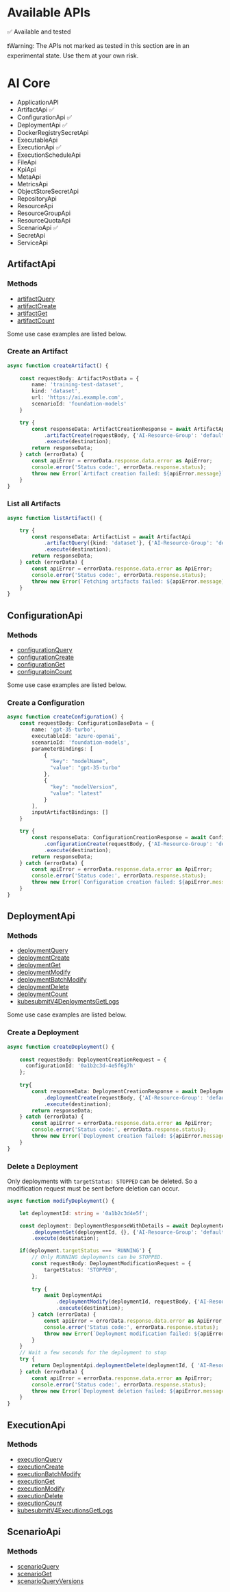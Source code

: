 # Available APIs

✅ Available and tested

❗Warning: The APIs not marked as tested in this section are in an experimental state. Use them at your own risk.

# AI Core

- ApplicationAPI
- ArtifactApi ✅
- ConfigurationApi ✅
- DeploymentApi ✅
- DockerRegistrySecretApi
- ExecutableApi
- ExecutionApi ✅
- ExecutionScheduleApi
- FileApi
- KpiApi
- MetaApi
- MetricsApi
- ObjectStoreSecretApi
- RepositoryApi
- ResourceApi
- ResourceGroupApi
- ResourceQuotaApi
- ScenarioApi ✅
- SecretApi
- ServiceApi

## ArtifactApi

### Methods
- [artifactQuery](../packages/ai-core/src/artifact-api.ts#L29)
- [artifactCreate](../packages/ai-core/src/artifact-api.ts#L54)
- [artifactGet](../packages/ai-core/src/artifact-api.ts#L73)
- [artifactCount](../packages/ai-core/src/artifact-api.ts#L92)

Some use case examples are listed below.

### Create an Artifact
```TypeScript
async function createArtifact() {
    
    const requestBody: ArtifactPostData = {
        name: 'training-test-dataset',
        kind: 'dataset',
        url: 'https://ai.example.com',
        scenarioId: 'foundation-models'
    }

    try {
        const responseData: ArtifactCreationResponse = await ArtifactApi
            .artifactCreate(requestBody, {'AI-Resource-Group': 'default'})
            .execute(destination);
        return responseData;
    } catch (errorData) {
        const apiError = errorData.response.data.error as ApiError;
        console.error('Status code:', errorData.response.status);
        throw new Error(`Artifact creation failed: ${apiError.message}`);     
    }
}
```

### List all Artifacts
```TypeScript
async function listArtifact() {

    try {
        const responseData: ArtifactList = await ArtifactApi
            .artifactQuery({kind: 'dataset'}, {'AI-Resource-Group': 'default'})
            .execute(destination);
        return responseData;
    } catch (errorData) {
        const apiError = errorData.response.data.error as ApiError;
        console.error('Status code:', errorData.response.status);
        throw new Error(`Fetching artifacts failed: ${apiError.message}`);     
    }
}
```

## ConfigurationApi

### Methods
- [configurationQuery](../packages/ai-core/src/configuration-api.ts#L26)
- [configurationCreate](../packages/ai-core/src/configuration-api.ts#L50)
- [configurationGet](../packages/ai-core/src/configuration-api.ts#L69)
- [configuratoinCount](../packages/ai-core/src/configuration-api.ts#L91)

Some use case examples are listed below. 

### Create a Configuration
```TypeScript
async function createConfiguration() {
    const requestBody: ConfigurationBaseData = {
        name: 'gpt-35-turbo',
        executableId: 'azure-openai',
        scenarioId: 'foundation-models',
        parameterBindings: [
            {
              "key": "modelName",
              "value": "gpt-35-turbo"
            },
            {
              "key": "modelVersion",
              "value": "latest"
            }
        ],
        inputArtifactBindings: []
    }

    try {
        const responseData: ConfigurationCreationResponse = await ConfigurationApi
            .configurationCreate(requestBody, {'AI-Resource-Group': 'default'})
            .execute(destination);
        return responseData;
    } catch (errorData) {
        const apiError = errorData.response.data.error as ApiError;
        console.error('Status code:', errorData.response.status);
        throw new Error(`Configuration creation failed: ${apiError.message}`);     
    }
}   
```

## DeploymentApi

### Methods
- [deploymentQuery](../packages/ai-core/src/deployment-api.ts#L51)
- [deploymentCreate](../packages/ai-core/src/deployment-api.ts#L80)
- [deploymentGet](../packages/ai-core/src/deployment-api.ts#L117)
- [deploymentModify](../packages/ai-core/src/deployment-api.ts#L138)
- [deploymentBatchModify](../packages/ai-core/src/deployment-api.ts#L98)
- [deploymentDelete](../packages/ai-core/src/deployment-api.ts#L158)
- [deploymentCount](../packages/ai-core/src/deployment-api.ts#L178)
- [kubesubmitV4DeploymentsGetLogs](../packages/ai-core/src/deployment-api.ts#L205)

Some use case examples are listed below. 

### Create a Deployment
```TypeScript
async function createDeployment() {
    
    const requestBody: DeploymentCreationRequest = {
      configurationId: '0a1b2c3d-4e5f6g7h'
    };
    
    try{
        const responseData: DeploymentCreationResponse = await DeploymentApi
            .deploymentCreate(requestBody, {'AI-Resource-Group': 'default'})
            .execute(destination);
        return responseData;
    } catch (errorData) {
        const apiError = errorData.response.data.error as ApiError;
        console.error('Status code:', errorData.response.status);
        throw new Error(`Deployment creation failed: ${apiError.message}`);     
    }
}
```
### Delete a Deployment

Only deployments with `targetStatus: STOPPED` can be deleted. So a modification request must be sent before deletion can occur. 
```TypeScript
async function modifyDeployment() {

    let deploymentId: string = '0a1b2c3d4e5f';

    const deployment: DeploymentResponseWithDetails = await DeploymentApi
        .deploymentGet(deploymentId, {}, {'AI-Resource-Group': 'default'})
        .execute(destination);

    if(deployment.targetStatus === 'RUNNING') {
        // Only RUNNING deployments can be STOPPED. 
        const requestBody: DeploymentModificationRequest = {
            targetStatus: 'STOPPED',
        };
        
        try {
            await DeploymentApi
                .deploymentModify(deploymentId, requestBody, {'AI-Resource-Group': 'default'})
                .execute(destination);
        } catch (errorData) {
            const apiError = errorData.response.data.error as ApiError;
            console.error('Status code:', errorData.response.status);
            throw new Error(`Deployment modification failed: ${apiError.message}`);     
        }
    }
    // Wait a few seconds for the deployment to stop
    try {
        return DeploymentApi.deploymentDelete(deploymentId, { 'AI-Resource-Group': 'default' }).execute(destination);
    } catch (errorData) {
        const apiError = errorData.response.data.error as ApiError;
        console.error('Status code:', errorData.response.status);
        throw new Error(`Deployment deletion failed: ${apiError.message}`);     
    }
}
```
## ExecutionApi

### Methods
- [executionQuery](../packages/ai-core/src/execution-api.ts#L51)
- [executionCreate](../packages/ai-core/src/execution-api.ts#L81)
- [executionBatchModify](../packages/ai-core/src/execution-api.ts#L99)
- [executionGet](../packages/ai-core/src/execution-api.ts#L118)
- [executionModify](../packages/ai-core/src/execution-api.ts#L139)
- [executionDelete](../packages/ai-core/src/execution-api.ts#L159)
- [executionCount](../packages/ai-core/src/execution-api.ts#L179)
- [kubesubmitV4ExecutionsGetLogs](../packages/ai-core/src/execution-api.ts#207)

## ScenarioApi

### Methods
- [scenarioQuery](../packages/ai-core/src/scenario-api.ts#L18)
- [scenarioGet](../packages/ai-core/src/scenario-api.ts#L28)
- [scenarioQueryVersions](../packages/ai-core/src/scenario-api.ts#L45)